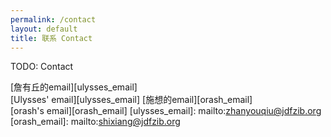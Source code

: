 ```yaml
---
permalink: /contact
layout: default
title: 联系 Contact
---
```


TODO: Contact

[詹有丘的email][ulysses_email]<br/>
[Ulysses' email][ulysses_email]
[施想的email][orash_email]<br/>
[orash's email][orash_email]
[ulysses_email]: mailto:zhanyouqiu@jdfzib.org
[orash_email]: mailto:shixiang@jdfzib.org
